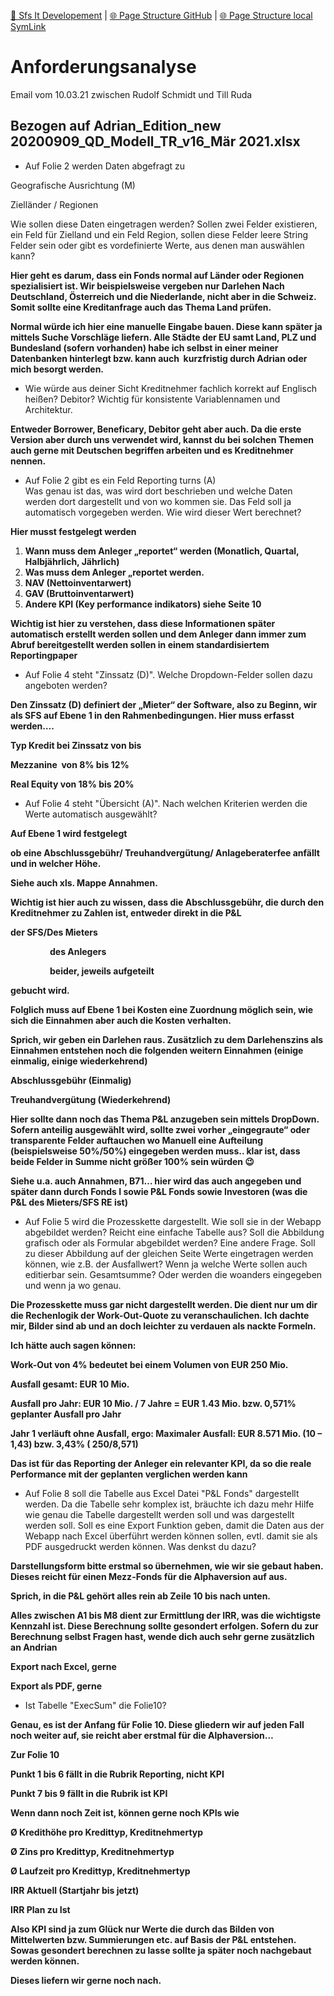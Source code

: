 [📁 Sfs It Developement](../sfs-it-developement.md) | [🌐 Page Structure GitHub](/2cu.atlassian.net/wiki/spaces/CCU/pages/400000040/anforderungsanalyse.md) | [🌐 Page Structure local SymLink](./anforderungsanalyse.page.md)

# Anforderungsanalyse

Email vom 10.03.21 zwischen Rudolf Schmidt und Till Ruda

## Bezogen auf Adrian\_Edition\_new 20200909\_QD\_Modell\_TR\_v16\_Mär 2021.xlsx

- Auf Folie 2 werden Daten abgefragt zu

Geografische Ausrichtung (M)

Zielländer / Regionen

Wie sollen diese Daten eingetragen werden? Sollen zwei Felder existieren, ein Feld für Zielland und ein Feld Region, sollen diese Felder leere String Felder sein oder gibt es vordefinierte Werte, aus denen man auswählen kann?

**Hier geht es darum, dass ein Fonds normal auf Länder oder Regionen spezialisiert ist. Wir beispielsweise vergeben nur Darlehen Nach Deutschland, Österreich und die Niederlande, nicht aber in die Schweiz. Somit sollte eine Kreditanfrage auch das Thema Land prüfen.** 

**Normal würde ich hier eine manuelle Eingabe bauen. Diese kann später ja mittels Suche Vorschläge liefern. Alle Städte der EU samt Land, PLZ und Bundesland (sofern vorhanden) habe ich selbst in einer meiner Datenbanken hinterlegt bzw. kann auch  kurzfristig durch Adrian oder mich besorgt werden.**

- Wie würde aus deiner Sicht Kreditnehmer fachlich korrekt auf Englisch heißen? Debitor? Wichtig für konsistente Variablennamen und Architektur.

**Entweder Borrower, Beneficary, Debitor geht aber auch. Da die erste Version aber durch uns verwendet wird, kannst du bei solchen Themen auch gerne mit Deutschen begriffen arbeiten und es Kreditnehmer nennen.**

- Auf Folie 2 gibt es ein Feld Reporting turns (A)  
Was genau ist das, was wird dort beschrieben und welche Daten werden dort dargestellt und von wo kommen sie. Das Feld soll ja automatisch vorgegeben werden. Wie wird dieser Wert berechnet?

**Hier musst festgelegt werden**

1. **Wann muss dem Anleger „reportet“ werden (Monatlich, Quartal, Halbjährlich, Jährlich)**
2. **Was muss dem Anleger „reportet werden.**
  1. **NAV (Nettoinventarwert)**
  2. **GAV (Bruttoinventarwert)**
  3. **Andere KPI (Key performance indikators) siehe Seite 10**

**Wichtig ist hier zu verstehen, dass diese Informationen später automatisch erstellt werden sollen und dem Anleger dann immer zum Abruf bereitgestellt werden sollen in einem standardisiertem Reportingpaper**

- Auf Folie 4 steht "Zinssatz (D)". Welche Dropdown-Felder sollen dazu angeboten werden?

**Den Zinssatz (D) definiert der „Mieter“ der Software, also zu Beginn, wir als SFS auf Ebene 1 in den Rahmenbedingungen. Hier muss erfasst werden….**

**Typ Kredit bei Zinssatz von bis**

**Mezzanine  von 8% bis 12%**

**Real Equity von 18% bis 20%**

- Auf Folie 4 steht "Übersicht (A)". Nach welchen Kriterien werden die Werte automatisch ausgewählt?

**Auf Ebene 1 wird festgelegt**

**ob eine Abschlussgebühr/ Treuhandvergütung/ Anlageberaterfee anfällt und in welcher Höhe.**

**Siehe auch xls. Mappe Annahmen.**

**Wichtig ist hier auch zu wissen, dass die Abschlussgebühr, die durch den Kreditnehmer zu Zahlen ist, entweder direkt in die P&L**

**der SFS/Des Mieters**

                **des Anlegers**

                **beider, jeweils aufgeteilt**

**gebucht wird.**

**Folglich muss auf Ebene 1 bei Kosten eine Zuordnung möglich sein, wie sich die Einnahmen aber auch die Kosten verhalten.**

**Sprich, wir geben ein Darlehen raus. Zusätzlich zu dem Darlehenszins als Einnahmen entstehen noch die folgenden weitern Einnahmen (einige einmalig, einige wiederkehrend)**

**Abschlussgebühr (Einmalig)**

**Treuhandvergütung (Wiederkehrend)**

**Hier sollte dann noch das Thema P&L anzugeben sein mittels DropDown. Sofern anteilig ausgewählt wird, sollte zwei vorher „eingegraute“ oder transparente Felder auftauchen wo Manuell eine Aufteilung (beispielsweise 50%/50%) eingegeben werden muss.. klar ist, dass beide Felder in Summe nicht größer 100% sein würden 😉**

**Siehe u.a. auch Annahmen, B71… hier wird das auch angegeben und später dann durch Fonds I sowie P&L Fonds sowie Investoren (was die P&L des Mieters/SFS RE ist)**

- Auf Folie 5 wird die Prozesskette dargestellt. Wie soll sie in der Webapp abgebildet werden? Reicht eine einfache Tabelle aus? Soll die Abbildung grafisch oder als Formular abgebildet werden? Eine andere Frage. Soll zu dieser Abbildung auf der gleichen Seite Werte eingetragen werden können, wie z.B. der Ausfallwert? Wenn ja welche Werte sollen auch editierbar sein. Gesamtsumme? Oder werden die woanders eingegeben und wenn ja wo genau.

**Die Prozesskette muss gar nicht dargestellt werden. Die dient nur um dir die Rechenlogik der Work-Out-Quote zu veranschaulichen. Ich dachte mir, Bilder sind ab und an doch leichter zu verdauen als nackte Formeln.**

**Ich hätte auch sagen können:**

**Work-Out von 4% bedeutet bei einem Volumen von EUR 250 Mio.**

**Ausfall gesamt: EUR 10 Mio.**

**Ausfall pro Jahr: EUR 10 Mio. / 7 Jahre = EUR 1.43 Mio. bzw. 0,571% geplanter Ausfall pro Jahr**

**Jahr 1 verläuft ohne Ausfall, ergo: Maximaler Ausfall: EUR 8.571 Mio. (10 – 1,43) bzw. 3,43% ( 250/8,571)**

**Das ist für das Reporting der Anleger ein relevanter KPI, da so die reale Performance mit der geplanten verglichen werden kann**

- Auf Folie 8 soll die Tabelle aus Excel Datei "P&L Fonds" dargestellt werden. Da die Tabelle sehr komplex ist, bräuchte ich dazu mehr Hilfe wie genau die Tabelle dargestellt werden soll und was dargestellt werden soll. Soll es eine Export Funktion geben, damit die Daten aus der Webapp nach Excel überführt werden können sollen, evtl. damit sie als PDF ausgedruckt werden können. Was denkst du dazu?

**Darstellungsform bitte erstmal so übernehmen, wie wir sie gebaut haben. Dieses reicht für einen Mezz-Fonds für die Alphaversion auf aus.**

**Sprich, in die P&L gehört alles rein ab Zeile 10 bis nach unten.**

**Alles zwischen A1 bis M8 dient zur Ermittlung der IRR, was die wichtigste Kennzahl ist. Diese Berechnung sollte gesondert erfolgen. Sofern du zur Berechnung selbst Fragen hast, wende dich auch sehr gerne zusätzlich an Andrian**

**Export nach Excel, gerne**

**Export als PDF, gerne**

- Ist Tabelle "ExecSum" die Folie10?

**Genau, es ist der Anfang für Folie 10. Diese gliedern wir auf jeden Fall noch weiter auf, sie reicht aber erstmal für die Alphaversion…**

**Zur Folie 10**

**Punkt 1 bis 6 fällt in die Rubrik Reporting, nicht KPI**

**Punkt 7 bis 9 fällt in die Rubrik ist KPI**

**Wenn dann noch Zeit ist, können gerne noch KPIs wie**

**Ø Kredithöhe pro Kredittyp, Kreditnehmertyp**

**Ø Zins pro Kredittyp, Kreditnehmertyp**

**Ø Laufzeit pro Kredittyp, Kreditnehmertyp**

**IRR Aktuell (Startjahr bis jetzt)**

**IRR Plan zu Ist**

**Also KPI sind ja zum Glück nur Werte die durch das Bilden von Mittelwerten bzw. Summierungen etc. auf Basis der P&L entstehen. Sowas gesondert berechnen zu lasse sollte ja später noch nachgebaut werden können.**

**Dieses liefern wir gerne noch nach.**
